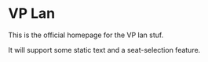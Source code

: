 VP Lan
======

This is the official homepage for the VP lan stuf.

It will support some static text and a seat-selection feature.
